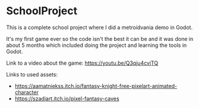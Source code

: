 # SchoolProject
This is a complete school project where I did a metroidvania demo in Godot.

It's my first game ever so the code isn't the best it can be and it was done in about 5 months which included doing the project and learning the tools in Godot.

Link to a video about the game: https://youtu.be/Q3qju4cvjTQ

Links to used assets:
- https://aamatniekss.itch.io/fantasy-knight-free-pixelart-animated-character
- https://szadiart.itch.io/pixel-fantasy-caves
